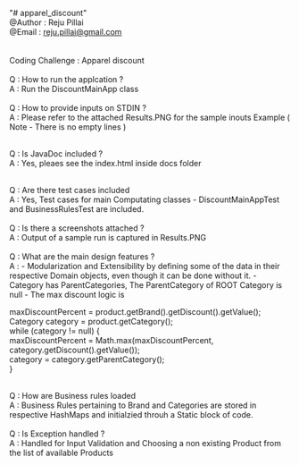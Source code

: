 "# apparel_discount"  <br />
@Author : Reju Pillai <br />
@Email : reju.pillai@gmail.com <br />
<br /><br />
Coding Challenge : Apparel discount<br />
<br />
Q :  How to run the applcation ?<br />
A :  Run the DiscountMainApp  class <br />
<br />
Q :  How to provide inputs on STDIN ?<br />
A :  Please refer to the attached Results.PNG for the sample inouts Example ( Note - There is no empty lines )<br />
   <br />

Q : Is JavaDoc included ?<br />
A : Yes, pleaes see the index.html inside docs folder<br />

<br />
Q : Are there test cases included<br />
A : Yes, Test cases for main Computating classes - DiscountMainAppTest and BusinessRulesTest are included.<br />

<br />
Q : Is there a screenshots attached ?<br />
A : Output of a sample run is captured in Results.PNG<br />

<br />
Q : What are the main design features ?<br />
A : 
- Modularization and Extensibility by defining some of the data in their respective Domain objects, even though it can be done without it.
- Category has ParentCategories,  The ParentCategory of ROOT Category is null
- The max discount logic is <br />

maxDiscountPercent = product.getBrand().getDiscount().getValue();<br />
Category category = product.getCategory();<br />
while (category != null) {<br />
	maxDiscountPercent = Math.max(maxDiscountPercent, category.getDiscount().getValue());<br />
	category = category.getParentCategory();<br />
}<br />

<br />
Q : How are Business rules loaded<br />
A : Business Rules pertaining to Brand and Categories are stored in respective HashMaps and initialzied throuh a Static block of code.<br />

<br />
Q : Is Exception handled ? <br />
A : Handled for Input Validation and Choosing a non existing Product from the list of available Products<br />

